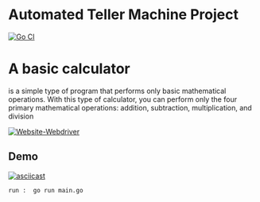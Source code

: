 
# Automated Teller Machine Project
[![Go CI](https://github.com/mjavadtavakoli/calculator/actions/workflows/main.yml/badge.svg)](https://github.com/mjavadtavakoli/calculator/actions/workflows/main.yml)


# A basic calculator 
is a simple type of program that performs only basic mathematical operations.
With this type of calculator, you can perform only the four primary mathematical operations: addition, subtraction, multiplication, and division


 [![Website-Webdriver](https://img.shields.io/badge/Robot-00ADD8?style=flat&logo=robot&logoColor=white)](https://sites.google.com/view/tavakoli/home)


## Demo 
[![asciicast](https://asciinema.org/a/9Ne0190iA0Q5eAO2W3dSGB8yh.svg)](https://asciinema.org/a/9Ne0190iA0Q5eAO2W3dSGB8yh)


``` bash
run :  go run main.go

```
